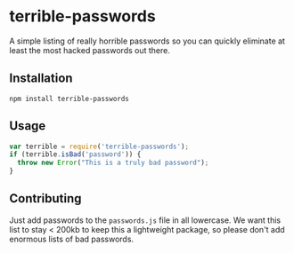 # terrible-passwords
A simple listing of really horrible passwords so you can quickly eliminate at least the most hacked passwords out there. 

## Installation
```
npm install terrible-passwords
```

## Usage
```javascript
var terrible = require('terrible-passwords');
if (terrible.isBad('password')) {
  throw new Error("This is a truly bad password");
}
```

## Contributing
Just add passwords to the `passwords.js` file in all lowercase. We want this list to stay < 200kb to keep this a lightweight package, so please don't add enormous lists of bad passwords.